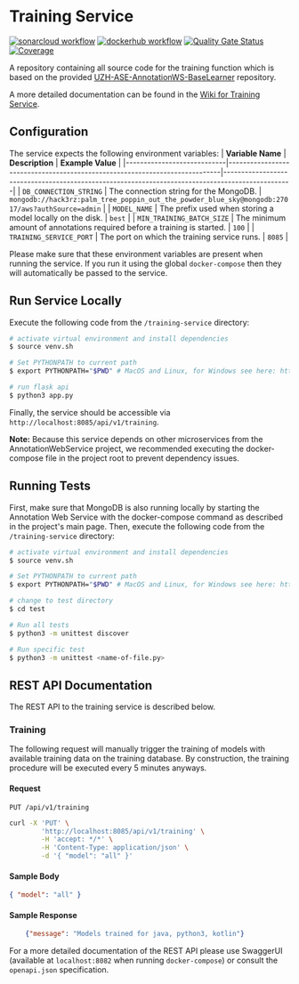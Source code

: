 # Training Service
[![sonarcloud workflow](https://github.com/Hack3rz-Official/annotation-web-service/actions/workflows/training-service-dockerhub.yml/badge.svg)](https://github.com/Hack3rz-Official/annotation-web-service/actions/workflows/training-service-sonarcloud.yml)
[![dockerhub workflow](https://github.com/Hack3rz-Official/annotation-web-service/actions/workflows/training-service-sonarcloud.yml/badge.svg)](https://github.com/Hack3rz-Official/annotation-web-service/actions/workflows/training-service-dockerhub.yml)
[![Quality Gate Status](https://sonarcloud.io/api/project_badges/measure?project=training-service&metric=alert_status)](https://sonarcloud.io/summary/new_code?id=training-service)
[![Coverage](https://sonarcloud.io/api/project_badges/measure?project=training-service&metric=coverage)](https://sonarcloud.io/summary/new_code?id=training-service)

A repository containing all source code for the training function which is based on the provided [UZH-ASE-AnnotationWS-BaseLearner](https://github.com/MEPalma/UZH-ASE-AnnotationWS-BaseLearner) repository.

A more detailed documentation can be found in the [Wiki for Training Service](https://github.com/Hack3rz-Official/annotation-web-service/wiki/Training-Service).

## Configuration
The service expects the following environment variables:
| **Variable Name**          | **Description**                                                            | **Example Value**                                                                               |
|----------------------------|----------------------------------------------------------------------------|-------------------------------------------------------------------------------------------------|
| `DB_CONNECTION_STRING`     | The connection string for the MongoDB.                                     | `mongodb://hack3rz:palm_tree_poppin_out_the_powder_blue_sky@mongodb:27017/aws?authSource=admin` |
| `MODEL_NAME`               | The prefix used when storing a model locally on the disk.                  | `best`                                                                                          |
| `MIN_TRAINING_BATCH_SIZE`  | The minimum amount of annotations required before a training is started.   | `100`                                                                                           |
| `TRAINING_SERVICE_PORT`    | The port on which the training service runs.                               | `8085`                                                                                          |


Please make sure that these environment variables are present when running the service. If you run it using the global `docker-compose` then they will automatically be passed to the service.

## Run Service Locally
Execute the following code from the `/training-service` directory:

```bash
# activate virtual environment and install dependencies
$ source venv.sh

# Set PYTHONPATH to current path
$ export PYTHONPATH="$PWD" # MacOS and Linux, for Windows see here: https://bic-berkeley.github.io/psych-214-fall-2016/using_pythonpath.html

# run flask api
$ python3 app.py
```

Finally, the service should be accessible via ```http://localhost:8085/api/v1/training```.

**Note:** Because this service depends on other microservices from the AnnotationWebService project, we recommended executing the docker-compose file in the project root to prevent dependency issues.

## Running Tests
First, make sure that MongoDB is also running locally by starting the Annotation Web Service with the docker-compose command as described in the project's main page. Then, execute the following code from the `/training-service` directory:

```bash
# activate virtual environment and install dependencies
$ source venv.sh

# Set PYTHONPATH to current path
$ export PYTHONPATH="$PWD" # MacOS and Linux, for Windows see here: https://bic-berkeley.github.io/psych-214-fall-2016/using_pythonpath.html

# change to test directory
$ cd test

# Run all tests
$ python3 -m unittest discover

# Run specific test
$ python3 -m unittest <name-of-file.py>
```

## REST API Documentation

The REST API to the training service is described below.

### Training

The following request will manually trigger the training of models with available training data on the training database. By construction, the training procedure will be executed every 5 minutes anyways.

#### Request

`PUT /api/v1/training`

```bash
curl -X 'PUT' \
        'http://localhost:8085/api/v1/training' \
        -H 'accept: */*' \
        -H 'Content-Type: application/json' \
        -d '{ "model": "all" }'
```    

#### Sample Body
```json
{ "model": "all" }
```

#### Sample Response
```json
    {"message": "Models trained for java, python3, kotlin"}
```

For a more detailed documentation of the REST API please use SwaggerUI (available at `localhost:8082` when running `docker-compose`) or consult the `openapi.json` specification.